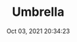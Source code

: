 ---
id: 115
title: Umbrella 
file-slug: umbrella
date: Oct 03, 2021 20:34:23
feature: false
category: icons
angle: dynamic
clay: https://3dicons.sgp1.cdn.digitaloceanspaces.com/v1/dynamic/clay/umbrella-dynamic-clay.png
gradient: https://3dicons.sgp1.cdn.digitaloceanspaces.com/v1/dynamic/gradient/umbrella-dynamic-gradient.png
color: https://3dicons.sgp1.cdn.digitaloceanspaces.com/v1/dynamic/color/umbrella-dynamic-color.png
premium: https://3dicons.sgp1.cdn.digitaloceanspaces.com/v1/dynamic/premium/umbrella-dynamic-premium.png
---